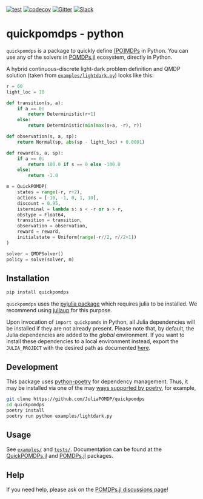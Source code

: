[![test](https://github.com/JuliaPOMDP/quickpomdps/actions/workflows/ci.yml/badge.svg)](https://github.com/JuliaPOMDP/quickpomdps/actions/workflows/ci.yml)
[![codecov](https://codecov.io/gh/JuliaPOMDP/quickpomdps/branch/master/graph/badge.svg?token=MCbhOtnJBj)](https://codecov.io/gh/JuliaPOMDP/quickpomdps)
[![Gitter](https://badges.gitter.im/JuliaPOMDP/Lobby.svg)](https://gitter.im/JuliaPOMDP/Lobby?utm_source=badge&utm_medium=badge&utm_campaign=pr-badge)
[![Slack](https://img.shields.io/badge/Chat%20on%20Slack-with%20%23pomdp--bridged-ff69b4)](https://julialang.org/slack/)

# quickpomdps - python

`quickpomdps` is a package to quickly define [[PO]MDPs](https://en.wikipedia.org/wiki/Partially_observable_Markov_decision_process) in Python.
You can use any of the solvers in [POMDPs.jl](https://github.com/JuliaPOMDP/POMDPs.jl) ecosystem, directly in Python.

A hybrid continuous-discrete light-dark problem definition and QMDP solution (taken from [`examples/lightdark.py`](examples/lightdark.py)) looks like this:
```python
r = 60
light_loc = 10

def transition(s, a):
    if a == 0:
        return Deterministic(r+1)
    else:
        return Deterministic(min(max(s+a, -r), r))

def observation(s, a, sp):
    return Normal(sp, abs(sp - light_loc) + 0.0001)

def reward(s, a, sp):
    if a == 0:
        return 100.0 if s == 0 else -100.0
    else:
        return -1.0

m = QuickPOMDP(
    states = range(-r, r+2),
    actions = [-10, -1, 0, 1, 10],
    discount = 0.95,
    isterminal = lambda s: s < -r or s > r,
    obstype = Float64,
    transition = transition,
    observation = observation,
    reward = reward,
    initialstate = Uniform(range(-r//2, r//2+1))
)

solver = QMDPSolver()
policy = solve(solver, m)
```

## Installation

```bash
pip install quickpomdps
```
`quickpomdps` uses the [pyjulia package](https://github.com/JuliaPy/pyjulia) which requires julia to be installed. We recommend using [juliaup](https://github.com/JuliaLang/juliaup) for this purpose.

Upon invocation of `import quickpomds` in Python, all Julia dependencies will be installed if they are not already present.
Please note that, by default, the Julia dependencies are added to the *global* environment.
If you want to install these dependencies to a local environment instead, export the `JULIA_PROJECT` with the desired path as documented [here](https://docs.julialang.org/en/v1/manual/environment-variables/#JULIA_PROJECT).


## Development

This package uses [python-poetry](https://python-poetry.org/) for dependency
management. Thus, it may be installed via one of the may [ways supported by poetry](https://python-poetry.org/docs/cli/#add), for example,
```bash
git clone https://github.com/JuliaPOMDP/quickpomdps
cd quickpomdps
poetry install
poetry run python examples/lightdark.py
```

## Usage

See [`examples/`](examples/) and [`tests/`](tests/). Documentation can be found at the [QuickPOMDPs.jl](https://github.com/JuliaPOMDP/QuickPOMDPs.jl) and [POMDPs.jl](https://github.com/JuliaPOMDP/POMDPs.jl/blob/master/README.md) packages.

## Help

If you need help, please ask on the [POMDPs.jl discussions page](https://github.com/JuliaPOMDP/POMDPs.jl/discussions)!

